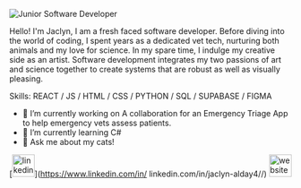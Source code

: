 


![Junior Software Developer](https://static.vecteezy.com/system/resources/thumbnails/008/925/226/small_2x/group-of-cute-happy-smile-kitten-cat-sitting-cartoon-doodle-hand-drawing-banner-vector.jpg)

Hello! I'm Jaclyn, I am a fresh faced software developer. Before diving into the world of coding, I spent years as a dedicated vet tech, nurturing both animals and my love for science. In my spare time, I indulge my creative side as an artist. Software development integrates my two passions of art and science together to create systems that are robust as well as visually pleasing.


Skills: REACT / JS / HTML / CSS / PYTHON /  SQL / SUPABASE / FIGMA

- 🔭 I’m currently working on A collaboration for an Emergency Triage App to help emergency vets assess patients.  
- 🌱 I’m currently learning C# 
- 💬 Ask me about my cats! 


[<img src='https://cdn.jsdelivr.net/npm/simple-icons@3.0.1/icons/linkedin.svg' alt='linkedin' height='40'>](https://www.linkedin.com/in/ linkedin.com/in/jaclyn-alday4//)  [<img src='https://cdn.jsdelivr.net/npm/simple-icons@3.0.1/icons/icloud.svg' alt='website' height='40'>](https://jaclyn-alday.netlify.app/)  





<!---
jaalday/jaalday is a ✨ special ✨ repository because its `README.md` (this file) appears on your GitHub profile.
You can click the Preview link to take a look at your changes.
--->
